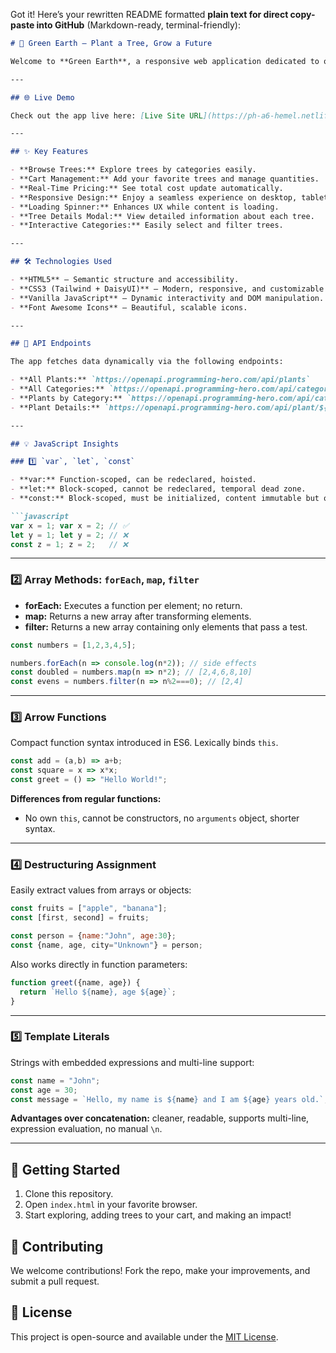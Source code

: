 Got it! Here’s your rewritten README formatted **plain text for direct copy-paste into GitHub** (Markdown-ready, terminal-friendly):

````markdown
# 🌱 Green Earth – Plant a Tree, Grow a Future

Welcome to **Green Earth**, a responsive web application dedicated to our mission of making the planet greener, one tree at a time. This platform lets you explore different tree categories, add trees to your cart, and actively participate in environmental conservation—all from the comfort of your browser.

---

## 🌐 Live Demo

Check out the app live here: [Live Site URL](https://ph-a6-hemel.netlify.app/)

---

## ✨ Key Features

- **Browse Trees:** Explore trees by categories easily.  
- **Cart Management:** Add your favorite trees and manage quantities.  
- **Real-Time Pricing:** See total cost update automatically.  
- **Responsive Design:** Enjoy a seamless experience on desktop, tablet, or mobile.  
- **Loading Spinner:** Enhances UX while content is loading.  
- **Tree Details Modal:** View detailed information about each tree.  
- **Interactive Categories:** Easily select and filter trees.

---

## 🛠 Technologies Used

- **HTML5** – Semantic structure and accessibility.  
- **CSS3 (Tailwind + DaisyUI)** – Modern, responsive, and customizable styles.  
- **Vanilla JavaScript** – Dynamic interactivity and DOM manipulation.  
- **Font Awesome Icons** – Beautiful, scalable icons.

---

## 🔗 API Endpoints

The app fetches data dynamically via the following endpoints:

- **All Plants:** `https://openapi.programming-hero.com/api/plants`  
- **All Categories:** `https://openapi.programming-hero.com/api/categories`  
- **Plants by Category:** `https://openapi.programming-hero.com/api/category/${id}`  
- **Plant Details:** `https://openapi.programming-hero.com/api/plant/${id}`

---

## 💡 JavaScript Insights

### 1️⃣ `var`, `let`, `const`

- **var:** Function-scoped, can be redeclared, hoisted.  
- **let:** Block-scoped, cannot be redeclared, temporal dead zone.  
- **const:** Block-scoped, must be initialized, content immutable but objects/arrays can be modified.

```javascript
var x = 1; var x = 2; // ✅
let y = 1; let y = 2; // ❌
const z = 1; z = 2;   // ❌
````

---

### 2️⃣ Array Methods: `forEach`, `map`, `filter`

* **forEach:** Executes a function per element; no return.
* **map:** Returns a new array after transforming elements.
* **filter:** Returns a new array containing only elements that pass a test.

```javascript
const numbers = [1,2,3,4,5];

numbers.forEach(n => console.log(n*2)); // side effects
const doubled = numbers.map(n => n*2); // [2,4,6,8,10]
const evens = numbers.filter(n => n%2===0); // [2,4]
```

---

### 3️⃣ Arrow Functions

Compact function syntax introduced in ES6. Lexically binds `this`.

```javascript
const add = (a,b) => a+b;
const square = x => x*x;
const greet = () => "Hello World!";
```

**Differences from regular functions:**

* No own `this`, cannot be constructors, no `arguments` object, shorter syntax.

---

### 4️⃣ Destructuring Assignment

Easily extract values from arrays or objects:

```javascript
const fruits = ["apple", "banana"];
const [first, second] = fruits;

const person = {name:"John", age:30};
const {name, age, city="Unknown"} = person;
```

Also works directly in function parameters:

```javascript
function greet({name, age}) {
  return `Hello ${name}, age ${age}`;
}
```

---

### 5️⃣ Template Literals

Strings with embedded expressions and multi-line support:

```javascript
const name = "John";
const age = 30;
const message = `Hello, my name is ${name} and I am ${age} years old.`;
```

**Advantages over concatenation:** cleaner, readable, supports multi-line, expression evaluation, no manual `\n`.

---

## 🚀 Getting Started

1. Clone this repository.
2. Open `index.html` in your favorite browser.
3. Start exploring, adding trees to your cart, and making an impact!


## 🤝 Contributing

We welcome contributions! Fork the repo, make your improvements, and submit a pull request.


## 📄 License

This project is open-source and available under the [MIT License](LICENSE).
